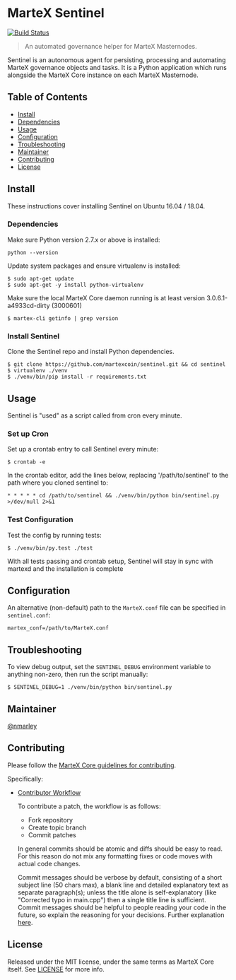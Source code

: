 # MarteX Sentinel

[![Build Status](https://travis-ci.org/martexcoin/sentinel.svg?branch=master)](https://travis-ci.org/martexcoin/sentinel)

> An automated governance helper for MarteX Masternodes.

Sentinel is an autonomous agent for persisting, processing and automating MarteX governance objects and tasks. It is a Python application which runs alongside the MarteX Core instance on each MarteX Masternode.

## Table of Contents
- [Install](#install)
- [Dependencies](#dependencies)
- [Usage](#usage)
- [Configuration](#configuration)
- [Troubleshooting](#troubleshooting)
- [Maintainer](#maintainer)
- [Contributing](#contributing)
- [License](#license)

## Install

These instructions cover installing Sentinel on Ubuntu 16.04 / 18.04.

### Dependencies

Make sure Python version 2.7.x or above is installed:

    python --version

Update system packages and ensure virtualenv is installed:

    $ sudo apt-get update
    $ sudo apt-get -y install python-virtualenv

Make sure the local MarteX Core daemon running is at least version 3.0.6.1-a4933cd-dirty (3000601)

    $ martex-cli getinfo | grep version

### Install Sentinel

Clone the Sentinel repo and install Python dependencies.

    $ git clone https://github.com/martexcoin/sentinel.git && cd sentinel
    $ virtualenv ./venv
    $ ./venv/bin/pip install -r requirements.txt

## Usage

Sentinel is "used" as a script called from cron every minute.

### Set up Cron

Set up a crontab entry to call Sentinel every minute:

    $ crontab -e

In the crontab editor, add the lines below, replacing '/path/to/sentinel' to the path where you cloned sentinel to:

    * * * * * cd /path/to/sentinel && ./venv/bin/python bin/sentinel.py >/dev/null 2>&1

### Test Configuration

Test the config by running tests:

    $ ./venv/bin/py.test ./test

With all tests passing and crontab setup, Sentinel will stay in sync with martexd and the installation is complete

## Configuration

An alternative (non-default) path to the `MarteX.conf` file can be specified in `sentinel.conf`:

    martex_conf=/path/to/MarteX.conf

## Troubleshooting

To view debug output, set the `SENTINEL_DEBUG` environment variable to anything non-zero, then run the script manually:

    $ SENTINEL_DEBUG=1 ./venv/bin/python bin/sentinel.py

## Maintainer

[@nmarley](https://github.com/nmarley)

## Contributing

Please follow the [MarteX Core guidelines for contributing](https://github.com/martexcoin/martexcoin/blob/master/CONTRIBUTING.md).

Specifically:

* [Contributor Workflow](https://github.com/martexcoin/martexcoin/blob/master/CONTRIBUTING.md#contributor-workflow)

    To contribute a patch, the workflow is as follows:

    * Fork repository
    * Create topic branch
    * Commit patches

    In general commits should be atomic and diffs should be easy to read. For this reason do not mix any formatting fixes or code moves with actual code changes.

    Commit messages should be verbose by default, consisting of a short subject line (50 chars max), a blank line and detailed explanatory text as separate paragraph(s); unless the title alone is self-explanatory (like "Corrected typo in main.cpp") then a single title line is sufficient. Commit messages should be helpful to people reading your code in the future, so explain the reasoning for your decisions. Further explanation [here](http://chris.beams.io/posts/git-commit/).

## License

Released under the MIT license, under the same terms as MarteX Core itself. See [LICENSE](LICENSE) for more info.
